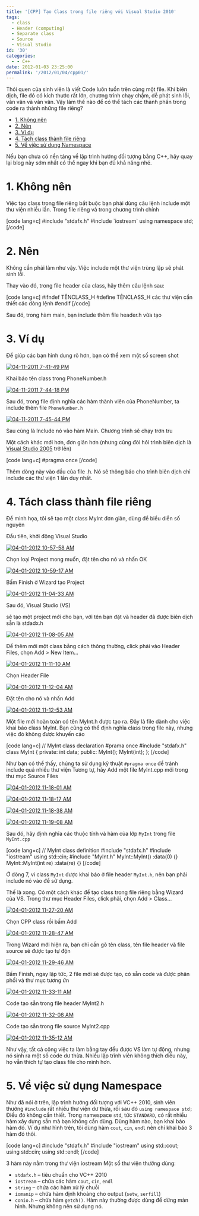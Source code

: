```yaml
---
title: '[CPP] Tạo Class trong file riêng với Visual Studio 2010'
tags:
  - class
  - Header (computing)
  - Separate class
  - Source
  - Visual Studio
id: '30'
categories:
  - - C++
date: 2012-01-03 23:25:00
permalink: '/2012/01/04/cpp01/'
---
```


Thói quen của sinh viên là viết Code luôn tuồn trên cùng một file. Khi biên dịch, file đó có kích thước rất lớn, chương trình chạy chậm, dễ phát sinh lỗi, vân vân và vân vân. Vậy làm thế nào để có thể tách các thành phần trong code ra thành những file riêng?
<!-- more -->
*   [1\. Không nên](#1-không-nên)
*   [2\. Nên](#2-nên)
*   [3\. Ví dụ](#3-ví-dụ)
*   [4\. Tách class thành file riêng](#4-tách-class-thành-file-riêng)
*   [5\. Về việc sử dụng Namespace](#5-về-việc-sử-dụng-namespace)

Nếu bạn chưa có nền tảng về lập trình hướng đối tượng bằng C++, hãy quay lại blog này sớm nhất có thể ngay khi bạn đủ khả năng nhé.

# 1\. Không nên

Việc tạo class trong file riêng bắt buộc bạn phải dùng câu lệnh include một thư viện nhiều lần. Trong file riêng và trong chương trình chính

\[code lang=c\] #include "stdafx.h" #include \`iostream\` using namespace std; \[/code\]

# 2\. Nên

Không cần phải làm như vậy. Việc include một thư viện trùng lặp sẽ phát sinh lỗi.

Thay vào đó, trong file header của class, hãy thêm câu lệnh sau:

\[code lang=c\] #ifndef TÊNCLASS\_H #define TÊNCLASS\_H các thư viện cần thiết các dòng lệnh #endif \[/code\]

Sau đó, trong hàm main, bạn include thêm file header.h vừa tạo

# 3\. Ví dụ

Để giúp các bạn hình dung rõ hơn, bạn có thể xem một số screen shot

[![04-11-2011 7-41-49 PM](http://cuoilennaocacban2.files.wordpress.com/2011/11/0411201174149pm_thumb.png "04-11-2011 7-41-49 PM")](http://cuoilennaocacban2.files.wordpress.com/2011/11/0411201174149pm.png)

Khai báo tên class trong PhoneNumber.h

[![04-11-2011 7-44-18 PM](http://cuoilennaocacban2.files.wordpress.com/2011/11/0411201174418pm_thumb.png "04-11-2011 7-44-18 PM")](http://cuoilennaocacban2.files.wordpress.com/2011/11/0411201174418pm.png)

Sau đó, trong file định nghĩa các hàm thành viên của PhoneNumber, ta include thêm file `PhoneNumber.h`

[![04-11-2011 7-45-44 PM](http://cuoilennaocacban2.files.wordpress.com/2011/11/0411201174544pm_thumb.png "04-11-2011 7-45-44 PM")](http://cuoilennaocacban2.files.wordpress.com/2011/11/0411201174544pm.png)

Sau cùng là Include nó vào hàm Main. Chương trình sẽ chạy trơn tru

Một cách khác mới hơn, đơn giản hơn (nhưng cũng đòi hỏi trình biên dịch là [Visual Studio 2005](http://www.microsoft.com/visualstudio "Microsoft Visual Studio") trở lên)

\[code lang=c\] #pragma once \[/code\]

Thêm dòng này vào đầu của file .h. Nó sẽ thông báo cho trình biên dịch chỉ include các thư viện 1 lần duy nhất.

# 4\. Tách class thành file riêng

Để minh họa, tôi sẽ tạo một class MyInt đơn giản, dùng để biểu diễn số nguyên

Đầu tiên, khởi động Visual Studio

[![04-01-2012 10-57-58 AM](http://cuoilennaocacban2.files.wordpress.com/2012/01/04012012105758am_thumb.png "04-01-2012 10-57-58 AM")](http://cuoilennaocacban2.files.wordpress.com/2012/01/04012012105758am.png)

Chọn loại Project mong muốn, đặt tên cho nó và nhấn OK

[![04-01-2012 10-59-17 AM](http://cuoilennaocacban2.files.wordpress.com/2012/01/04012012105917am_thumb.png "04-01-2012 10-59-17 AM")](http://cuoilennaocacban2.files.wordpress.com/2012/01/04012012105917am.png)

Bấm Finish ở Wizard tạo Project

[![04-01-2012 11-04-33 AM](http://cuoilennaocacban2.files.wordpress.com/2012/01/04012012110433am_thumb.png "04-01-2012 11-04-33 AM")](http://cuoilennaocacban2.files.wordpress.com/2012/01/04012012110433am.png)

Sau đó, Visual Studio (VS)

sẽ tạo một project mới cho bạn, với tên bạn đặt và header đã được biên dịch sẵn là stdadx.h

[![04-01-2012 11-08-05 AM](http://cuoilennaocacban2.files.wordpress.com/2012/01/04012012110805am_thumb.png "04-01-2012 11-08-05 AM")](http://cuoilennaocacban2.files.wordpress.com/2012/01/04012012110805am.png)

Để thêm mới một class bằng cách thông thường, click phải vào Header Files, chọn Add > New Item…

[![04-01-2012 11-11-10 AM](http://cuoilennaocacban2.files.wordpress.com/2012/01/04012012111110am_thumb.png "04-01-2012 11-11-10 AM")](http://cuoilennaocacban2.files.wordpress.com/2012/01/04012012111110am.png)

Chọn Header File

[![04-01-2012 11-12-04 AM](http://cuoilennaocacban2.files.wordpress.com/2012/01/04012012111204am_thumb.png "04-01-2012 11-12-04 AM")](http://cuoilennaocacban2.files.wordpress.com/2012/01/04012012111204am.png)

Đặt tên cho nó và nhấn Add

[![04-01-2012 11-12-53 AM](http://cuoilennaocacban2.files.wordpress.com/2012/01/04012012111253am_thumb.png "04-01-2012 11-12-53 AM")](http://cuoilennaocacban2.files.wordpress.com/2012/01/04012012111253am.png)

Một file mới hoàn toàn có tên MyInt.h được tạo ra. Đây là file dành cho việc khai báo class MyInt. Bạn cũng có thể định nghĩa class trong file này, nhưng việc đó không được khuyến cáo

\[code lang=c\] // MyInt class declaration #prama once #include "stdafx.h" class MyInt { private: int data; public: MyInt(); MyInt(int); }; \[/code\]

Như bạn có thể thấy, chúng ta sử dụng kỹ thuật `#pragma once` để tránh include quá nhiều thư viện Tương tự, hãy Add một file MyInt.cpp mới trong thư mục Source Files

[![04-01-2012 11-18-01 AM](http://cuoilennaocacban2.files.wordpress.com/2012/01/04012012111801am_thumb.png "04-01-2012 11-18-01 AM")](http://cuoilennaocacban2.files.wordpress.com/2012/01/04012012111801am.png)

[![04-01-2012 11-18-17 AM](http://cuoilennaocacban2.files.wordpress.com/2012/01/04012012111817am_thumb.png "04-01-2012 11-18-17 AM")](http://cuoilennaocacban2.files.wordpress.com/2012/01/04012012111817am.png)

[![04-01-2012 11-18-38 AM](http://cuoilennaocacban2.files.wordpress.com/2012/01/04012012111838am_thumb.png "04-01-2012 11-18-38 AM")](http://cuoilennaocacban2.files.wordpress.com/2012/01/04012012111838am.png)

[![04-01-2012 11-19-08 AM](http://cuoilennaocacban2.files.wordpress.com/2012/01/04012012111908am_thumb.png "04-01-2012 11-19-08 AM")](http://cuoilennaocacban2.files.wordpress.com/2012/01/04012012111908am.png)

Sau đó, hãy định nghĩa các thuộc tính và hàm của lớp `MyInt` trong file `MyInt.cpp`

\[code lang=c\] // MyInt class definition #include "stdafx.h" #include "iostream" using std::cin; #include "MyInt.h" MyInt::MyInt() :data(0) {} MyInt::MyInt(int re) :data(re) {} \[/code\]

Ở dòng 7, vì class `MyInt` được khai báo ở file header `MyInt.h`, nên bạn phải include nó vào để sử dụng.

Thế là xong. Có một cách khác để tạo class trong file riêng bằng Wizard của VS. Trong thư mục Header Files, click phải, chọn Add > Class…

[![04-01-2012 11-27-20 AM](http://cuoilennaocacban2.files.wordpress.com/2012/01/04012012112720am_thumb.png "04-01-2012 11-27-20 AM")](http://cuoilennaocacban2.files.wordpress.com/2012/01/04012012112720am.png)

Chọn CPP class rồi bấm Add

[![04-01-2012 11-28-47 AM](http://cuoilennaocacban2.files.wordpress.com/2012/01/04012012112847am_thumb.png "04-01-2012 11-28-47 AM")](http://cuoilennaocacban2.files.wordpress.com/2012/01/04012012112847am.png)

Trong Wizard mới hiện ra, bạn chỉ cần gõ tên class, tên file header và file source sẽ được tạo tự độn

[![04-01-2012 11-29-46 AM](http://cuoilennaocacban2.files.wordpress.com/2012/01/04012012112946am_thumb.png "04-01-2012 11-29-46 AM")](http://cuoilennaocacban2.files.wordpress.com/2012/01/04012012112946am.png)

Bấm Finish, ngay lập tức, 2 file mới sẽ được tạo, có sẵn code và được phân phối và thư mục tương ứn

[![04-01-2012 11-33-11 AM](http://cuoilennaocacban2.files.wordpress.com/2012/01/04012012113311am_thumb.png "04-01-2012 11-33-11 AM")](http://cuoilennaocacban2.files.wordpress.com/2012/01/04012012113311am.png)

Code tạo sẵn trong file header MyInt2.h

[![04-01-2012 11-32-08 AM](http://cuoilennaocacban2.files.wordpress.com/2012/01/04012012113208am_thumb.png "04-01-2012 11-32-08 AM")](http://cuoilennaocacban2.files.wordpress.com/2012/01/04012012113208am.png)

Code tạo sẵn trong file source MyInt2.cpp

[![04-01-2012 11-35-12 AM](http://cuoilennaocacban2.files.wordpress.com/2012/01/04012012113512am_thumb.png "04-01-2012 11-35-12 AM")](http://cuoilennaocacban2.files.wordpress.com/2012/01/04012012113512am.png)

Như vậy, tất cả công việc ta làm bằng tay đều được VS làm tự động, nhưng nó sinh ra một số code dư thừa. Nhiều lập trình viên không thích điều này, họ vẫn thích tự tạo class file cho mình hơn.

# 5\. Về việc sử dụng Namespace

Như đã nói ở trên, lập trình hướng đối tượng với VC++ 2010, sinh viên thường `#include` rất nhiều thư viện dư thừa, rồi sau đó `using namespace std;` Điều đó không cần thiết. Trong namespace `std`, tức `STANDARD`, có rất nhiều hàm xây dựng sẵn mà bạn không cần dùng. Dùng hàm nào, bạn khai báo hàm đó. Ví dụ như hình trên, tôi dùng hàm `cout`, `cin`, `endl` nên chỉ khai báo 3 hàm đó thôi.

\[code lang=c\] #include "stdafx.h" #include "iostream" using std::cout; using std::cin; using std::endl; \[/code\]

3 hàm này nằm trong thư viện iostream Một số thư viện thường dùng:

*   `stdafx.h` – tiêu chuẩn cho VC++ 2010
*   `iostream` – chứa các hàm `cout`, `cin`, `endl`
*   `string` – chứa các hàm xử lý chuỗi
*   `iomanip` – chứa hàm định khoảng cho output (`setw`, `serfill`)
*   `conio.h` – chứa hàm `getch()`. Hàm này thường được dùng để dừng màn hình. Nhưng không nên sử dụng nó.